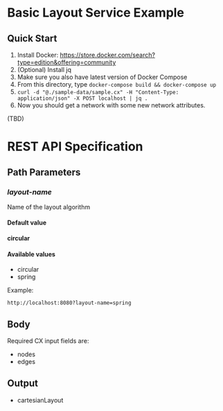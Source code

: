 # Basic Layout Service Example

## Quick Start

1. Install Docker: https://store.docker.com/search?type=edition&offering=community
1. (Optional) Install jq
1. Make sure you also have latest version of Docker Compose
1. From this directory, type ```docker-compose build && docker-compose up```
1. ```curl -d "@./sample-data/sample.cx" -H "Content-Type: application/json" -X POST localhost | jq .```
1. Now you should get a network with some new network attributes.


(TBD)

# REST API Specification

## Path Parameters

### _layout-name_
Name of the layout algorithm

#### Default value
**circular**

#### Available values
* circular
* spring


Example:

```http://localhost:8080?layout-name=spring```

## Body
Required CX input fields are:

* nodes
* edges

## Output

* cartesianLayout
